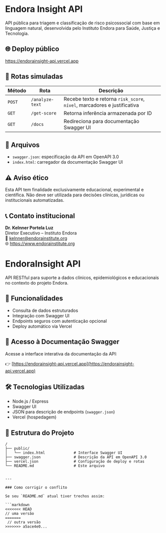 # Endora Insight API

API pública para triagem e classificação de risco psicossocial com base em linguagem natural, desenvolvida pelo Instituto Endora para Saúde, Justiça e Tecnologia.

## 🌐 Deploy público

https://endorainsight-api.vercel.app

## 📌 Rotas simuladas

| Método | Rota           | Descrição |
|--------|----------------|-----------|
| `POST` | `/analyze-text` | Recebe texto e retorna `risk_score`, `nível`, marcadores e justificativa |
| `GET`  | `/get-score`    | Retorna inferência armazenada por ID |
| `GET`  | `/docs`         | Redireciona para documentação Swagger UI |

## 📁 Arquivos

- `swagger.json`: especificação da API em OpenAPI 3.0
- `index.html`: carregador da documentação Swagger UI

## ⚠️ Aviso ético

Esta API tem finalidade exclusivamente educacional, experimental e científica.
Não deve ser utilizada para decisões clínicas, jurídicas ou institucionais automatizadas.

## 📞 Contato institucional

**Dr. Kelnner Portela Luz**  
Diretor Executivo – Instituto Endora  
📧 kelnner@endorainstitute.org  
🌐 https://www.endorainstitute.org
# EndoraInsight API

API RESTful para suporte a dados clínicos, epidemiológicos e educacionais no contexto do projeto Endora.

## 📌 Funcionalidades

- Consulta de dados estruturados
- Integração com Swagger UI
- Endpoints seguros com autenticação opcional
- Deploy automático via Vercel

## 🚀 Acesso à Documentação Swagger

Acesse a interface interativa da documentação da API:

👉 [https://endorainsight-api.vercel.app](https://endorainsight-api.vercel.app)

## 🛠️ Tecnologias Utilizadas

- Node.js / Express
- Swagger UI
- JSON para descrição de endpoints (`swagger.json`)
- Vercel (hospedagem)

## 📂 Estrutura do Projeto

```plaintext
/
├── public/
│   └── index.html             # Interface Swagger UI
├── swagger.json               # Descrição da API em OpenAPI 3.0
├── vercel.json                # Configuração de deploy e rotas
└── README.md                  # Este arquivo


---

### Como corrigir o conflito

Se seu `README.md` atual tiver trechos assim:

```markdown
<<<<<<< HEAD
// uma versão
=======
 // outra versão
>>>>>>> a5ace4e0...
